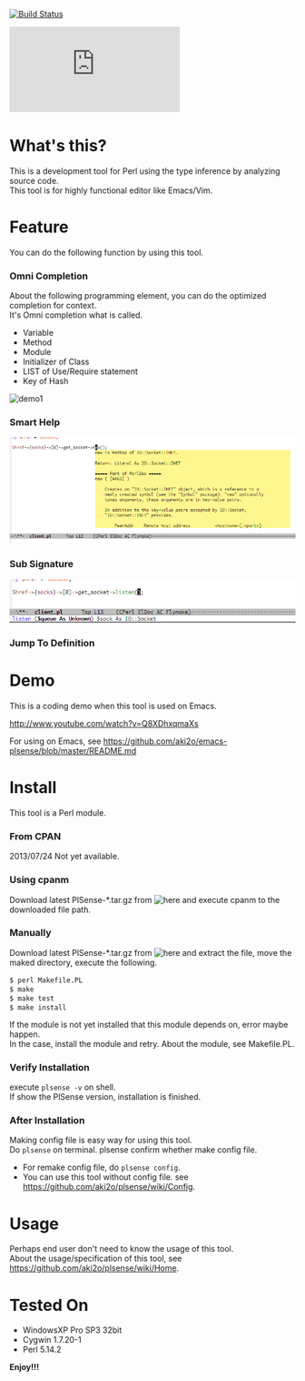 [![Build Status](https://travis-ci.org/aki2o/plsense.svg?branch=master)](https://travis-ci.org/aki2o/plsense)

![Japanese](https://github.com/aki2o/plsense/blob/master/README-ja.md)

# What's this?

This is a development tool for Perl using the type inference by analyzing source code.  
This tool is for highly functional editor like Emacs/Vim.

# Feature

You can do the following function by using this tool.

### Omni Completion

About the following programming element, you can do the optimized completion for context.  
It's Omni completion what is called.  
-   Variable
-   Method
-   Module
-   Initializer of Class
-   LIST of Use/Require statement
-   Key of Hash

![demo1](image/demo1.png)

### Smart Help

![demo2](image/demo2.png)

### Sub Signature

![demo3](image/demo3.png)

### Jump To Definition

# Demo

This is a coding demo when this tool is used on Emacs.

<http://www.youtube.com/watch?v=Q8XDhxqmaXs>

For using on Emacs, see <https://github.com/aki2o/emacs-plsense/blob/master/README.md>

# Install

This tool is a Perl module.

### From CPAN

2013/07/24 Not yet available.

### Using cpanm

Download latest PlSense-\*.tar.gz from ![here](https://github.com/aki2o/plsense/releases) and
execute cpanm to the downloaded file path.

### Manually

Download latest PlSense-\*.tar.gz from ![here](https://github.com/aki2o/plsense/releases) and
extract the file, move the maked directory, execute the following.

```
$ perl Makefile.PL
$ make
$ make test
$ make install
```

If the module is not yet installed that this module depends on, error maybe happen.  
In the case, install the module and retry. About the module, see Makefile.PL.

### Verify Installation

execute `plsense -v` on shell.  
If show the PlSense version, installation is finished.

### After Installation

Making config file is easy way for using this tool.  
Do `plsense` on terminal. plsense confirm whether make config file.  
-   For remake config file, do `plsense config`.
-   You can use this tool without config file. see <https://github.com/aki2o/plsense/wiki/Config>.

# Usage

Perhaps end user don't need to know the usage of this tool.  
About the usage/specification of this tool, see <https://github.com/aki2o/plsense/wiki/Home>.  

# Tested On

-   WindowsXP Pro SP3 32bit
-   Cygwin 1.7.20-1
-   Perl 5.14.2

**Enjoy!!!**
